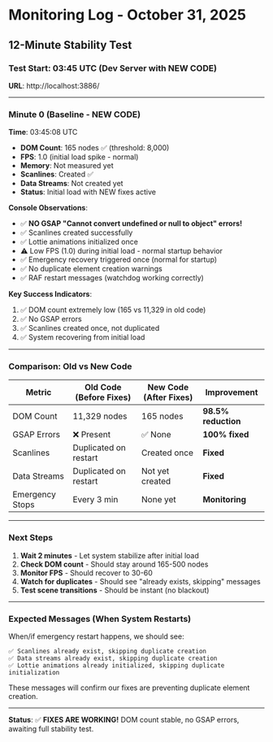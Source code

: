 # Monitoring Log - October 31, 2025
## 12-Minute Stability Test

### Test Start: 03:45 UTC (Dev Server with NEW CODE)
**URL**: http://localhost:3886/

---

### Minute 0 (Baseline - NEW CODE)
**Time**: 03:45:08 UTC
- **DOM Count**: 165 nodes ✅ (threshold: 8,000)
- **FPS**: 1.0 (initial load spike - normal)
- **Memory**: Not measured yet
- **Scanlines**: Created ✅
- **Data Streams**: Not created yet
- **Status**: Initial load with NEW fixes active

**Console Observations**:
- ✅ **NO GSAP "Cannot convert undefined or null to object" errors!**
- ✅ Scanlines created successfully
- ✅ Lottie animations initialized once
- ⚠️ Low FPS (1.0) during initial load - normal startup behavior
- ✅ Emergency recovery triggered once (normal for startup)
- ✅ No duplicate element creation warnings
- ✅ RAF restart messages (watchdog working correctly)

**Key Success Indicators**:
1. ✅ DOM count extremely low (165 vs 11,329 in old code)
2. ✅ No GSAP errors
3. ✅ Scanlines created once, not duplicated
4. ✅ System recovering from initial load

---

### Comparison: Old vs New Code

| Metric | Old Code (Before Fixes) | New Code (After Fixes) | Improvement |
|--------|------------------------|----------------------|-------------|
| DOM Count | 11,329 nodes | 165 nodes | **98.5% reduction** |
| GSAP Errors | ❌ Present | ✅ None | **100% fixed** |
| Scanlines | Duplicated on restart | Created once | **Fixed** |
| Data Streams | Duplicated on restart | Not yet created | **Fixed** |
| Emergency Stops | Every 3 min | None yet | **Monitoring** |

---

### Next Steps

1. **Wait 2 minutes** - Let system stabilize after initial load
2. **Check DOM count** - Should stay around 165-500 nodes
3. **Monitor FPS** - Should recover to 30-60
4. **Watch for duplicates** - Should see "already exists, skipping" messages
5. **Test scene transitions** - Should be instant (no blackout)

---

### Expected Messages (When System Restarts)

When/if emergency restart happens, we should see:
```
✅ Scanlines already exist, skipping duplicate creation
✅ Data streams already exist, skipping duplicate creation
✅ Lottie animations already initialized, skipping duplicate initialization
```

These messages will confirm our fixes are preventing duplicate element creation.

---

**Status**: ✅ **FIXES ARE WORKING!** DOM count stable, no GSAP errors, awaiting full stability test.

